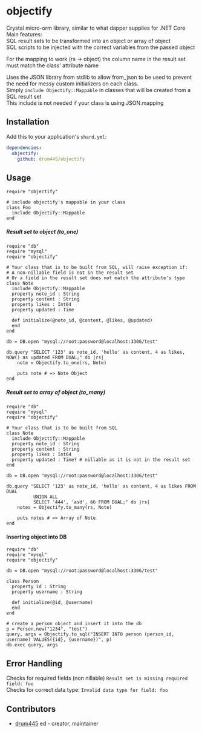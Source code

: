 # objectify

Crystal micro-orm library, similar to what dapper supplies for .NET Core  
Main features:  
	SQL result sets to be transformed into an object or array of object  
	SQL scripts to be injected with the correct variables from the passed object  

For the mapping to work (rs -> object) the column name in the result set must match the class' attribute name

Uses the JSON library from stdlib to allow from_json to be used to prevent the need for messy custom initializers on each class.  
Simply ```include Objectify::Mappable``` in classes that will be created from a SQL result set  
This include is not needed if your class is using JSON.mapping  

## Installation

Add this to your application's `shard.yml`:

```yaml
dependencies:
  objectify:
    github: drum445/objectify
```

## Usage

```crystal
require "objectify"

# include objectify's mappable in your class
class Foo
  include Objectify::Mappable
end
```

##### Result set to object (to_one)
```crystal
require "db"
require "mysql"
require "objectify"

# Your class that is to be built from SQL, will raise exception if:
# A non-nillable field is not in the result set 
# Or a field in the result set does not match the attribute's type
class Note
  include Objectify::Mappable
  property note_id : String
  property content : String
  property likes : Int64
  property updated : Time

  def initialize(@note_id, @content, @likes, @updated)
  end  
end

db = DB.open "mysql://root:password@localhost:3306/test"

db.query "SELECT '123' as note_id, 'hello' as content, 4 as likes, NOW() as updated FROM DUAL;" do |rs|
    note = Objectify.to_one(rs, Note)

    puts note # => Note Object
end
```

##### Result set to array of object (to_many)
```crystal
require "db"
require "mysql"
require "objectify"

# Your class that is to be built from SQL
class Note
  include Objectify::Mappable
  property note_id : String
  property content : String
  property likes : Int64
  property updated : Time? # nillable as it is not in the result set
end

db = DB.open "mysql://root:password@localhost:3306/test"

db.query "SELECT '123' as note_id, 'hello' as content, 4 as likes FROM DUAL
          UNION ALL
          SELECT '444', 'asd', 66 FROM DUAL;" do |rs|
    notes = Objectify.to_many(rs, Note)

    puts notes # => Array of Note
end

```

#### Inserting object into DB
```crystal
require "db"
require "mysql"
require "objectify"

db = DB.open "mysql://root:password@localhost:3306/test"

class Person
  property id : String
  property username : String

  def initialize(@id, @username)
  end
end

# create a person object and insert it into the db
p = Person.new("1234", "test")
query, args = Objectify.to_sql("INSERT INTO person (person_id, username) VALUES({id}, {username})", p)
db.exec query, args
```
## Error Handling
Checks for required fields (non nillable) ```Result set is missing required field: foo```  
Checks for correct data type: ```Invalid data type for field: foo```  



## Contributors

- [drum445](https://github.com/drum445) ed - creator, maintainer

